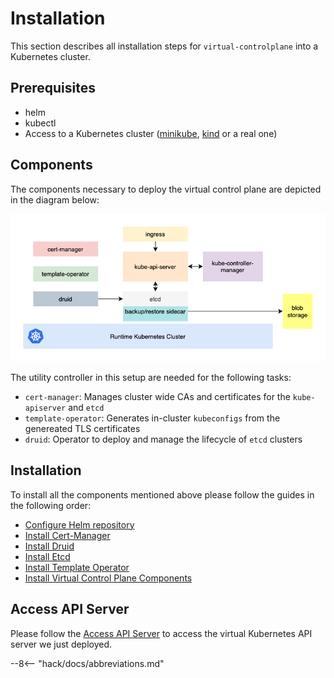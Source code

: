 # Installation

This section describes all installation steps for `virtual-controlplane` into a Kubernetes cluster.

## Prerequisites

* helm
* kubectl
* Access to a Kubernetes cluster ([minikube](https://minikube.sigs.k8s.io/docs/), [kind](https://kind.sigs.k8s.io/) or a real one)

## Components

The components necessary to deploy the virtual control plane are depicted in the diagram below:

![virtual control plane detailed](../assets/vc-detailed.png)

The utility controller in this setup are needed for the following tasks:

* `cert-manager`: Manages cluster wide CAs and certificates for the `kube-apiserver` and `etcd`
* `template-operator`: Generates in-cluster `kubeconfigs` from the genereated TLS certificates
* `druid`: Operator to deploy and manage the lifecycle of `etcd` clusters

## Installation

To install all the components mentioned above please follow the guides in the following order:

* [Configure Helm repository](/virtual-controlplane/usage/helm)
* [Install Cert-Manager](/virtual-controlplane/usage/cert-manager)
* [Install Druid](/virtual-controlplane/usage/druid)
* [Install Etcd](/virtual-controlplane/usage/etcd)
* [Install Template Operator](/virtual-controlplane/usage/template-operator)
* [Install Virtual Control Plane Components](/virtual-controlplane/usage/virtual-control-plane)

## Access API Server

Please follow the [Access API Server](/virtual-controlplane/usage/access) to access the virtual Kubernetes API server we just deployed.

--8<-- "hack/docs/abbreviations.md"
